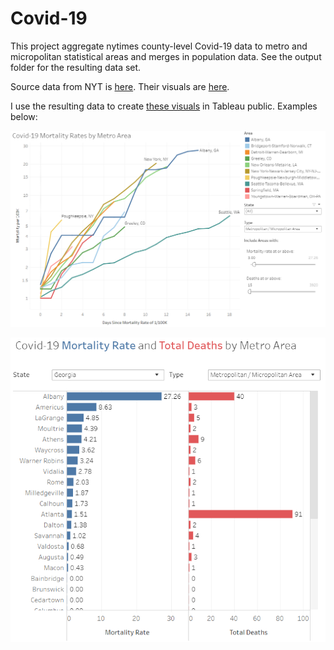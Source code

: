 # Covid-19
This project aggregate nytimes county-level Covid-19 data to metro and micropolitan statistical areas and merges in population data. See the output folder for the resulting data set.

Source data from NYT is [here](https://github.com/nytimes/covid-19-data). Their visuals are [here](https://www.nytimes.com/interactive/2020/us/coronavirus-us-cases.html).

I use the resulting data to create [these visuals](https://public.tableau.com/profile/john5005#!/vizhome/Covid-19byRegion_15858546123960/OverTimeLogAxis) in Tableau public. Examples below:

![mortality rate over time log axis](https://github.com/johnkeltz/covid-19/blob/master/images/metro%20over%20time%2020200404.png?raw=true)

![mortality rate bar graph](https://github.com/johnkeltz/covid-19/blob/master/images/GA%20bar%20graph%2020200404.png?raw=true)
